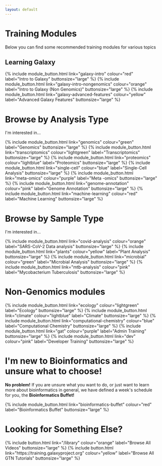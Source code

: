 ```yaml
---
layout: default
---
```


# Training Modules

Below you can find some recommended training modules for various topics

## Learning Galaxy

<div markdown=0>
{% include module_button.html link="galaxy-intro" colour="red" label="Intro to Galaxy" buttonsize="large"  %}
{% include module_button.html link="galaxy-intro-nongenomics" colour="orange" label="Intro to Galaxy (Non Genomics)" buttonsize="large"  %}
{% include module_button.html link="galaxy-advanced-features" colour="yellow" label="Advanced Galaxy Features" buttonsize="large"  %}
</div>


# Browse by Analysis Type

I'm interested in…

<div markdown=0>
{% include module_button.html link="genomics" colour="green" label="Genomics" buttonsize="large" %}
{% include module_button.html link="transcriptomics" colour="lightgreen" label="Transcriptomics" buttonsize="large" %}
{% include module_button.html link="proteomics" colour="lightblue" label="Proteomics" buttonsize="large" %}
{% include module_button.html link="single-cell" colour="blue" label="Single-Cell Analysis" buttonsize="large" %}
{% include module_button.html link="meta-omics" colour="purple" label="Meta -omics" buttonsize="large" %}
{% include module_button.html link="genome-annotation" colour="pink" label="Genome Annotation" buttonsize="large" %}
{% include module_button.html link="machine-learning" colour="red" label="Machine Learning" buttonsize="large" %}
</div>


# Browse by Sample Type

I'm interested in…

<div markdown=0>
{% include module_button.html link="covid-analysis" colour="orange" label="SARS-CoV-2 Data analysis" buttonsize="large" %}
{% include module_button.html link="plants" colour="yellow" label="Plant Analysis" buttonsize="large" %}
{% include module_button.html link="microbial" colour="green" label="Microbial Analysis" buttonsize="large" %}
{% include module_button.html link="mtb-analysis" colour="pink" label="Mycobacterium Tuberculosis" buttonsize="large" %}
</div>

# Non-Genomics modules

<div markdown=0>
{% include module_button.html link="ecology" colour="lightgreen" label="Ecology" buttonsize="large" %}
{% include module_button.html link="climate" colour="lightblue" label="Climate" buttonsize="large" %}
{% include module_button.html link="computational-chemistry" colour="blue" label="Computational Chemistry" buttonsize="large" %}
{% include module_button.html link="gat" colour="purple" label="Admin Training" buttonsize="large" %}
{% include module_button.html link="dev" colour="pink" label="Developer Training" buttonsize="large" %}
</div>

# I'm new to Bioinformatics and unsure what to choose!

**No problem!** If you are unsure what you want to do, or just want to learn more about bioinformatics in general, we have defined a week's schedule for you, the **Bioinformatics Buffet!**

<div markdown=0>
{% include module_button.html link="bioinformatics-buffet" colour="red" label="Bioinformatics Buffet" buttonsize="large" %}
</div>


# Looking for Something Else?

<div markdown=0>
{% include button.html link="/library" colour="orange" label="Browse All Videos" buttonsize="large" %}
{% include button.html link="https://training.galaxyproject.org" colour="yellow" label="Browse All GTN Tutorials" buttonsize="large" %}
</div>


